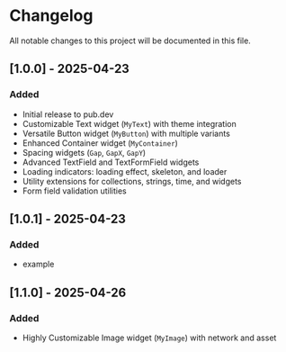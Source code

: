 # Changelog

All notable changes to this project will be documented in this file.

## [1.0.0] - 2025-04-23
### Added
- Initial release to pub.dev
- Customizable Text widget (`MyText`) with theme integration
- Versatile Button widget (`MyButton`) with multiple variants
- Enhanced Container widget (`MyContainer`)
- Spacing widgets (`Gap`, `GapX`, `GapY`)
- Advanced TextField and TextFormField widgets
- Loading indicators: loading effect, skeleton, and loader
- Utility extensions for collections, strings, time, and widgets
- Form field validation utilities


## [1.0.1] - 2025-04-23
### Added
- example

## [1.1.0] - 2025-04-26
### Added
- Highly Customizable Image widget (`MyImage`) with network and asset
